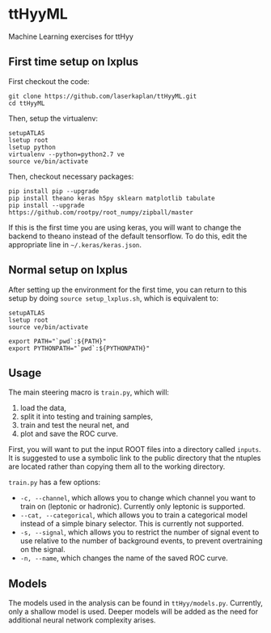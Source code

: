 # ttHyyML
Machine Learning exercises for ttHyy

## First time setup on lxplus
First checkout the code:

```
git clone https://github.com/laserkaplan/ttHyyML.git
cd ttHyyML
```

Then, setup the virtualenv:

```
setupATLAS
lsetup root
lsetup python
virtualenv --python=python2.7 ve
source ve/bin/activate
```

Then, checkout necessary packages:

```
pip install pip --upgrade
pip install theano keras h5py sklearn matplotlib tabulate
pip install --upgrade https://github.com/rootpy/root_numpy/zipball/master
```

If this is the first time you are using keras, you will want to change the backend to theano instead of the default tensorflow.
To do this, edit the appropriate line in `~/.keras/keras.json`.

## Normal setup on lxplus

After setting up the environment for the first time, you can return to this setup by doing `source setup_lxplus.sh`, which is equivalent to:

```
setupATLAS
lsetup root
source ve/bin/activate

export PATH="`pwd`:${PATH}"
export PYTHONPATH="`pwd`:${PYTHONPATH}"
```

## Usage

The main steering macro is `train.py`, which will:

1. load the data,
2. split it into testing and training samples,
3. train and test the neural net, and
4. plot and save the ROC curve.

First, you will want to put the input ROOT files into a directory called `inputs`.
It is suggested to use a symbolic link to the public directory that the ntuples are located rather than copying them all to the working directory.

`train.py` has a few options:

- `-c, --channel`, which allows you to change which channel you want to train on (leptonic or hadronic).  Currently only leptonic is supported.
- `--cat, --categorical`, which allows you to train a categorical model instead of a simple binary selector.  This is currently not supported.
- `-s, --signal`, which allows you to restrict the number of signal event to use relative to the number of background events, to prevent overtraining on the signal.
- `-n, --name`, which changes the name of the saved ROC curve.

## Models

The models used in the analysis can be found in `ttHyy/models.py`.
Currently, only a shallow model is used.
Deeper models will be added as the need for additional neural network complexity arises.
